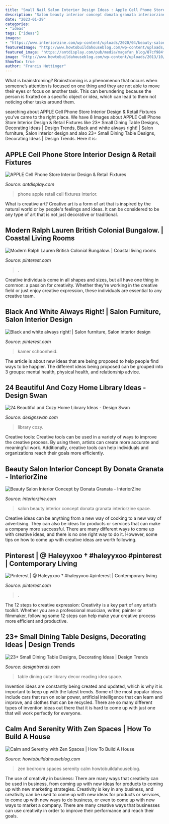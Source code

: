 ```yaml
---
title: "Small Nail Salon Interior Design Ideas : Apple Cell Phone Store Interior Design &amp; Retail Fixtures"
description: "Salon beauty interior concept donata granata interiorzine space"
date: "2023-01-29"
categories:
- "ideas"
tags: ["ideas"]
images:
- "https://www.interiorzine.com/wp-content/uploads/2020/04/beauty-salon-interior-concept-5.jpg"
featuredImage: "http://www.howtobuildahouseblog.com/wp-content/uploads/2013/10/Zen-Bedroom.jpg"
featured_image: "https://antdisplay.com/pub/media/magefan_blog/87cf984fddb940029f3845b0df0c145e.jpeg"
image: "http://www.howtobuildahouseblog.com/wp-content/uploads/2013/10/Zen-Bedroom.jpg"
ShowToc: true
author: "Francis Hettinger"
---
```



What is brainstroming?
Brainstroming is a phenomenon that occurs when someone’s attention is focused on one thing and they are not able to move their eyes or focus on another task. This can berundering because the person is fixated on a specific object or idea, which can lead to them not noticing other tasks around them.

	

		
searching about APPLE Cell Phone Store Interior Design &amp; Retail Fixtures you've came to the right place. We have 8 Images about APPLE Cell Phone Store Interior Design &amp; Retail Fixtures like 23+ Small Dining Table Designs, Decorating Ideas | Design Trends, Black and white always right! | Salon furniture, Salon interior design and also 23+ Small Dining Table Designs, Decorating Ideas | Design Trends. Here it is:
		
    
## APPLE Cell Phone Store Interior Design &amp; Retail Fixtures

<img loading=lazy src="https://antdisplay.com/pub/media/magefan_blog/87cf984fddb940029f3845b0df0c145e.jpeg" onerror="this.onerror=null;this.src='https://tse2.mm.bing.net/th?id=OIP.Ycogsrt27YShm4Pe8Ib6oAHaEM&amp;pid=15.1';" alt="APPLE Cell Phone Store Interior Design &amp; Retail Fixtures">

_Source: antdisplay.com_

>phone apple retail cell fixtures interior. 

	

What is creative art?
Creative art is a form of art that is inspired by the natural world or by people's feelings and ideas. It can be considered to be any type of art that is not just decorative or traditional.

    
## Modern Ralph Lauren British Colonial Bungalow. | Coastal Living Rooms

<img loading=lazy src="https://i.pinimg.com/736x/f0/49/2e/f0492ef34b90ea88c3a1ebe62dd31e66--british-colonial-beach-styles.jpg" onerror="this.onerror=null;this.src='https://tse1.mm.bing.net/th?id=OIP.JK0wp7JZkYmqzdxxayvURQHaJ3&amp;pid=15.1';" alt="Modern Ralph Lauren British Colonial Bungalow. | Coastal living rooms">

_Source: pinterest.com_

>. 

	

Creative individuals come in all shapes and sizes, but all have one thing in common: a passion for creativity. Whether they're working in the creative field or just enjoy creative expression, these individuals are essential to any creative team.

    
## Black And White Always Right! | Salon Furniture, Salon Interior Design

<img loading=lazy src="https://i.pinimg.com/736x/27/52/60/2752609d444ebccc2edc76dbd8f2762e.jpg" onerror="this.onerror=null;this.src='https://tse2.mm.bing.net/th?id=OIP.p2msvav02Xd8b3ycG3nSAQHaHa&amp;pid=15.1';" alt="Black and white always right! | Salon furniture, Salon interior design">

_Source: pinterest.com_

>kamer schoonheid. 

	

The article is about new ideas that are being proposed to help people find ways to be happier. The different ideas being proposed can be grouped into 3 groups: mental health, physical health, and relationship advice.

    
## 24 Beautiful And Cozy Home Library Ideas - Design Swan

<img loading=lazy src="https://img.designswan.com/2012/07/library/12.jpg" onerror="this.onerror=null;this.src='https://tse1.mm.bing.net/th?id=OIP.4SHe4kgEr4M2HQv6cb_Z9wHaJ5&amp;pid=15.1';" alt="24 Beautiful and Cozy Home Library Ideas - Design Swan">

_Source: designswan.com_

>library cozy. 

	

Creative tools:
Creative tools can be used in a variety of ways to improve the creative process. By using them, artists can create more accurate and meaningful work. Additionally, creative tools can help individuals and organizations reach their goals more efficiently.

    
## Beauty Salon Interior Concept By Donata Granata - InteriorZine

<img loading=lazy src="https://www.interiorzine.com/wp-content/uploads/2020/04/beauty-salon-interior-concept-5.jpg" onerror="this.onerror=null;this.src='https://tse4.mm.bing.net/th?id=OIP.eGywDb4pyKmvmkL2AXUSFgHaFR&amp;pid=15.1';" alt="Beauty Salon Interior Concept by Donata Granata - InteriorZine">

_Source: interiorzine.com_

>salon beauty interior concept donata granata interiorzine space. 

	

Creative ideas can be anything from a new way of cooking to a new way of advertising. They can also be ideas for products or services that can make a company more successful. There are many different ways to come up with creative ideas, and there is no one right way to do it. However, some tips on how to come up with creative ideas are worth following.

    
## Pinterest | @ Haleyyxoo † #haleyyxoo #pinterest | Contemporary Living

<img loading=lazy src="https://i.pinimg.com/736x/db/04/42/db04425bc15abee6ab98a600f92256f7.jpg" onerror="this.onerror=null;this.src='https://tse3.mm.bing.net/th?id=OIP.f-XjOHnRRPcvSdaruiMBrgHaHa&amp;pid=15.1';" alt="Pinterest | @ Haleyyxoo † #haleyyxoo #pinterest | Contemporary living">

_Source: pinterest.com_

>. 

	

The 12 steps to creative expression:
Creativity is a key part of any artist’s toolkit. Whether you are a professional musician, writer, painter or filmmaker, following some 12 steps can help make your creative process more efficient and productive.

    
## 23+ Small Dining Table Designs, Decorating Ideas | Design Trends

<img loading=lazy src="https://images.designtrends.com/wp-content/uploads/2016/03/17052941/Cute-Small-Dining-Table-Design.jpeg" onerror="this.onerror=null;this.src='https://tse4.mm.bing.net/th?id=OIP.fPm15-reWkfPlGDlVKf8VwHaKW&amp;pid=15.1';" alt="23+ Small Dining Table Designs, Decorating Ideas | Design Trends">

_Source: designtrends.com_

>table dining cute library decor reading idea space. 

	

Invention ideas are constantly being created and updated, which is why it is important to keep up with the latest trends. Some of the most popular ideas include cars that run on solar power, artificial intelligence that can learn and improve, and clothes that can be recycled. There are so many different types of invention ideas out there that it is hard to come up with just one that will work perfectly for everyone.

    
## Calm And Serenity With Zen Spaces | How To Build A House

<img loading=lazy src="http://www.howtobuildahouseblog.com/wp-content/uploads/2013/10/Zen-Bedroom.jpg" onerror="this.onerror=null;this.src='https://tse4.mm.bing.net/th?id=OIP.EhHL0I0tEhkX9itTWTJISgHaJ2&amp;pid=15.1';" alt="Calm and Serenity with Zen Spaces | How To Build A House">

_Source: howtobuildahouseblog.com_

>zen bedroom spaces serenity calm howtobuildahouseblog. 

	

The use of creativity in business: There are many ways that creativity can be used in business, from coming up with new ideas for products to coming up with new marketing strategies.
Creativity is key in any business, and creativity can be used to come up with new ideas for products or services, to come up with new ways to do business, or even to come up with new ways to market a company. There are many creative ways that businesses can use creativity in order to improve their performance and reach their goals.


